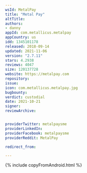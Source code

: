 ```yaml
---
wsId: MetalPay
title: "Metal Pay"
altTitle: 
authors:
- danny
appId: com.metallicus.metalpay
appCountry: us
idd: 1345101178
released: 2018-09-14
updated: 2021-11-06
version: "2.7.11"
stars: 4.2938
reviews: 4047
size: 120137728
website: https://metalpay.com
repository: 
issue: 
icon: com.metallicus.metalpay.jpg
bugbounty: 
verdict: custodial
date: 2021-10-21
signer: 
reviewArchive:


providerTwitter: metalpaysme
providerLinkedIn: 
providerFacebook: metalpaysme
providerReddit: MetalPay

redirect_from:

---
```


{% include copyFromAndroid.html %}

